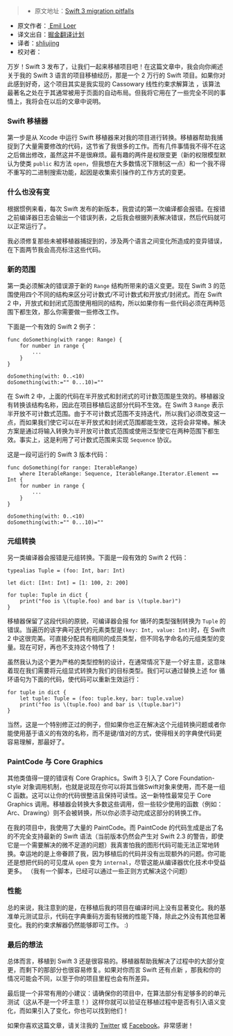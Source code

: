> * 原文地址：[Swift 3 migration pitfalls](http://codelle.com/blog/2016/9/swift-3-migration-pitfalls/)
* 原文作者：[ Emil Loer](http://codelle.com/contact/)
* 译文出自：[掘金翻译计划](https://github.com/xitu/gold-miner)
* 译者：[shliujing](https://github.com/shliujing) 
* 校对者：

[](http://codelle.com/blog/2016/9/swift-3-migration-pitfalls/)

万岁！Swift 3 发布了，让我们一起来移植项目吧！在这篇文章中，我会向你阐述关于我的 Swift 3 语言的项目移植经历，那是一个 2 万行的 Swift 项目。如果你对此感到好奇，这个项目其实是我实现的 Cassowary 线性约束求解算法 ，该算法最著名之处在于其通常被用于页面的自动布局。但我将它用在了一些完全不同的事情上，我将会在以后的文章中说明。

### Swift 移植器

第一步是从 Xcode 中运行 Swift 移植器来对我的项目进行转换。移植器帮助我捕捉到了大量需要修改的代码，这节省了我很多的工作。而有几件事情我不得不在这之后做出修改，虽然这并不是很麻烦。最有趣的两件是权限变更（新的权限模型默认为使类 `public` 和方法 `open`，但我想在大多数情况下限制这一点）和一个我不得不重写的二进制搜索功能，起因是收集索引操作的工作方式的变更。

### 什么也没有变

根据惯例来看，每次 Swift 发布的新版本，我尝试的第一次编译都会报错。在报错之前编译器日志会输出一个错误列表，之后我会根据列表解决错误，然后代码就可以正常运行了。

我必须修复那些未被移植器捕捉到的，涉及两个语言之间变化所造成的变异错误，在下面两节我会高亮标注这些代码。

### 新的范围

第一类必须解决的错误源于新的 `Range` 结构所带来的语义变更。现在 Swift 3 的范围使用四个不同的结构来区分可计数式/不可计数式和开放式/封闭式。而在 Swift 2 中，开放式和封闭式范围使用相同的结构，所以如果你有一些代码必须在两种范围下都生效，那么你需要做一些修改工作。

下面是一个有效的 Swift 2 例子：


    func doSomething(with range: Range) {
        for number in range {
            ...
        }
    }

    doSomething(with: 0..<10) 
    doSomething(with:="" 0...10)="" 


在 Swift 2 中，上面的代码在半开放式和封闭式的可计数范围是生效的。移植器没有转换该结构名称，因此在项目移植后这部分代码不生效。在 Swift 3 `Range` 表示半开放不可计数式范围。由于不可计数式范围不支持迭代，所以我们必须改变这一点，而如果我们使它可以在半开放式和封闭式范围都能生效，这将会非常棒。解决方案是通过将输入转换为半开放可计数式范围或使用泛型使它在两种范围下都生效。事实上，这是利用了可计数式范围来实现 `Sequence` 协议。

这是一段可运行的 Swift 3 版本代码：


    func doSomething(for range: IterableRange) 
        where IterableRange: Sequence, IterableRange.Iterator.Element == Int {
        for number in range {
            ...
        }
    }

    doSomething(with: 0..<10) 
    doSomething(with:="" 0...10)="" 


### 元组转换

另一类编译器会报错是元组转换。下面是一段有效的 Swift 2 代码：


    typealias Tuple = (foo: Int, bar: Int)

    let dict: [Int: Int] = [1: 100, 2: 200]

    for tuple: Tuple in dict {
        print("foo is \(tuple.foo) and bar is \(tuple.bar)")
    }


移植器保留了这段代码的原貌，可编译器会报 for 循环的类型强制转换为 `Tuple` 的错误。当遍历的该字典可迭代的元素类型是`(key: Int, value: Int)`时，在 Swift 2 中这很完美。可直接分配具有相同的成员类型，但不同名字命名的元组类型的变量。现在可好，再也不支持这个特性了！

虽然我认为这个更为严格的类型控制的设计，在通常情况下是一个好主意，这意味着现在我们需要将元组显式转换为我们的目标类型。我们可以通过替换上述 for 循环语句为下面的代码，使代码可以重新生效运行：


    for tuple in dict {
        let tuple: Tuple = (foo: tuple.key, bar: tuple.value)
        print("foo is \(tuple.foo) and bar is \(tuple.bar)")
    }


当然，这是一个特别修正过的例子，但如果你也正在解决这个元组转换问题或者你能使用基于语义的有效的名称，而不是键/值对的方式，使得相关的字典使代码更容易理解，那最好了。

### PaintCode 与 Core Graphics

其他类值得一提的错误有 Core Graphics。Swift 3 引入了 Core Foundation-style 对象调用机制，也就是说现在你可以将其当做Swift对象来使用，而不是一组 C 函数。这可以让你的代码很整洁且保持可读性。这一新特性最常见于 Core Graphics 调用。移植器会转换大多数这些调用，但一些较少使用的函数（例如：Arc、Drawing）则不会被转换，所以你必须手动完成这部分的转换工作。

在我的项目中，我使用了大量的 PaintCode。而 PaintCode 的代码生成是出了名的不完全支持最新的 Swift 语法（当前版本仍然会产生对 Swift 2.3 的警告，即使它是一个需要解决的微不足道的问题）我真害怕我的图形代码可能无法正常地转换。幸运地的是上帝眷顾了我，因为移植后的代码并没有出现额外的问题。你可能还是想把代码的可见度从 `open` 变为 `internal`，尽管这能从编译器优化技术中受益更多。 （我有一个脚本，已经可以通过一些正则方式解决这个问题）

### 性能

总的来说，我注意到的是，在移植后我的项目在编译时间上没有显著变化。我的基准单元测试显示，代码在字典重码方面有轻微的性能下降，除此之外没有其他显著变化。我的约束求解器仍然能够即可工作。 :)

### 最后的想法

总体而言，移植到 Swift 3 还是很容易的。移植器帮助我解决了过程中的大部分变更，而剩下的那部分也很容易修复。如果对你而言 Swift 还有点新 ，那我和你的情况可能会不同，以至于你的项目里程也会有所差异。

最后提一个非常有用的小建议：请确保你的项目中，在算法部分有足够多的的单元测试（这从不是一个坏主意！）这样你就可以验证在移植过程中是否有引入语义变化，而如果引入了变化，你也可以找到他们！

如果你喜欢这篇文章，请关注我的 [Twitter](https://twitter.com/codelleapps) 或 [Facebook](https://facebook.com/codelle.apps)。非常感谢！